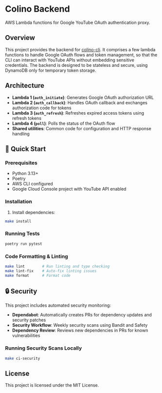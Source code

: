 # Colino Backend

AWS Lambda functions for Google YouTube OAuth authentication proxy.

## Overview

This project provides the backend for [colino-cli](https://github.com/dovidio/colino).
It comprises a few lambda functions to handle Google OAuth flows and token management, so that the CLI can interact with YouTube APIs without embedding sensitive credentials.
The backend is designed to be stateless and secure, using DynamoDB only for temporary token storage.

## Architecture

- **Lambda 1 (`auth_initiate`)**: Generates Google OAuth authorization URL
- **Lambda 2 (`auth_callback`)**: Handles OAuth callback and exchanges authorization code for tokens
- **Lambda 3 (`auth_refresh`)**: Refreshes expired access tokens using refresh tokens
- **Lambda 4 (`poll`)**: Polls the status of the OAuth flow
- **Shared utilities**: Common code for configuration and HTTP response handling

## 🚀 Quick Start

### Prerequisites

- Python 3.13+
- Poetry
- AWS CLI configured
- Google Cloud Console project with YouTube API enabled

### Installation

1. Install dependencies:
```bash
make install
```

### Running Tests

```bash
poetry run pytest
```

### Code Formatting & Linting

```bash
make lint        # Run linting and type checking
make lint-fix    # Auto-fix linting issues
make format      # Format code
```

## 🔒 Security

This project includes automated security monitoring:

- **Dependabot**: Automatically creates PRs for dependency updates and security patches
- **Security Workflow**: Weekly security scans using Bandit and Safety
- **Dependency Review**: Reviews new dependencies in PRs for known vulnerabilities

### Running Security Scans Locally

```bash
make ci-security
```

## License

This project is licensed under the MIT License.